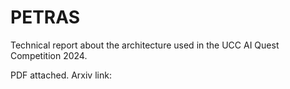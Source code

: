 # PETRAS

Technical report about the architecture used in the UCC AI Quest Competition 2024.

PDF attached. Arxiv link: 

